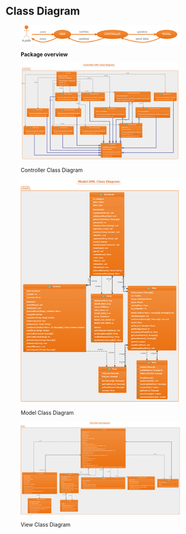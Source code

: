 # Class Diagram

<figure><img src=".gitbook/assets/image (4) (1).png" alt=""><figcaption><p><strong>Package overview</strong></p></figcaption></figure>

<div data-full-width="true">

<figure><img src=".gitbook/assets/image (5) (1).png" alt=""><figcaption><p>Controller Class Diagram</p></figcaption></figure>

</div>

<div data-full-width="true">

<figure><img src=".gitbook/assets/image (14).png" alt=""><figcaption><p>Model Class Diagram</p></figcaption></figure>

</div>

<div data-full-width="true">

<figure><img src=".gitbook/assets/image (1) (1).png" alt=""><figcaption><p>View Class Diagram</p></figcaption></figure>

</div>
